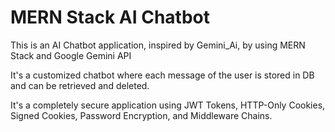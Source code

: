 
# MERN Stack AI Chatbot

This is an AI Chatbot application, inspired by Gemini_Ai, by using MERN Stack and Google Gemini API

It's a customized chatbot where each message of the user is stored in DB and can be retrieved and deleted.

It's a completely secure application using JWT Tokens, HTTP-Only Cookies, Signed Cookies, Password Encryption, and Middleware Chains.



